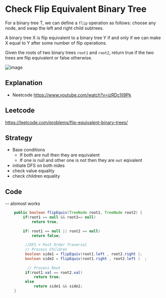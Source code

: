 # Check Flip Equivalent Binary Tree
For a binary tree T, we can define a `flip` operation as follows: choose any node, and swap the left and right child subtrees.

A binary tree X is flip equivalent to a binary tree Y if and only if we can make X equal to Y after some number of flip operations.

Given the roots of two binary trees `root1` and `root2`, return true if the two trees are flip equivalent or false otherwise.

![image](https://user-images.githubusercontent.com/8110582/169688323-173f9c7a-9c52-4cc5-8d75-580408b2afc5.png)

## Explanation 
 - Neetcode https://www.youtube.com/watch?v=izRDc1il9Pk 
## Leetcode 
https://leetcode.com/problems/flip-equivalent-binary-trees/

## Strategy 
- Base conditions 
  - If both are null then they are equivalent 
  - If one is null and other one is not then they are `not` eqivalent 
- initiate DFS on both nides 
- check value equality 
- check children equality
## Code 
-- alomost works
````java
    public boolean flipEquiv(TreeNode root1, TreeNode root2) {
        if(root1 == null && root2== null)
            return true; 
        
        if( root1 == null || root2 == null)
            return false;
         
         //DFS + Post Order Traversal 
         // Process Children
         boolean side1 = flipEquiv(root1.left , root2.right );
         boolean side2 = flipEquiv(root1.right , root2.left )  ; 
            
          // Process Root 
         if(root1.val == root2.val)
             return true;
         else 
             return side1 && side2;
    }
````

